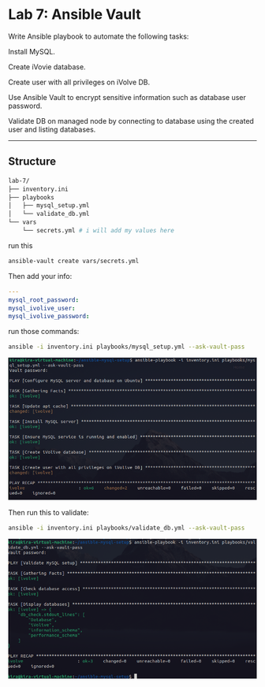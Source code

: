# Lab 7: Ansible Vault
Write Ansible playbook to automate the following tasks:

Install MySQL.

Create iVovie database.

Create user with all privileges on iVolve DB.

Use Ansible Vault to encrypt sensitive information such as database user password.

Validate DB on managed node by connecting to database using the created user and listing databases.

---

## Structure

```bash
lab-7/
├── inventory.ini
├── playbooks
│   ├── mysql_setup.yml
│   └── validate_db.yml
└── vars
    └── secrets.yml # i will add my values here
```
run this
```bash
ansible-vault create vars/secrets.yml
```

Then add your  info:
```yaml
---
mysql_root_password: 
mysql_ivolive_user: 
mysql_ivolive_password: 
```

run those commands:
```bash
ansible -i inventory.ini playbooks/mysql_setup.yml --ask-vault-pass
```

![Playbook Output](../images/lab4.png)

Then run this to validate:
```bash
ansible -i inventory.ini playbooks/validate_db.yml --ask-vault-pass
```
![Validate Output](../images/lab4-2.png)
